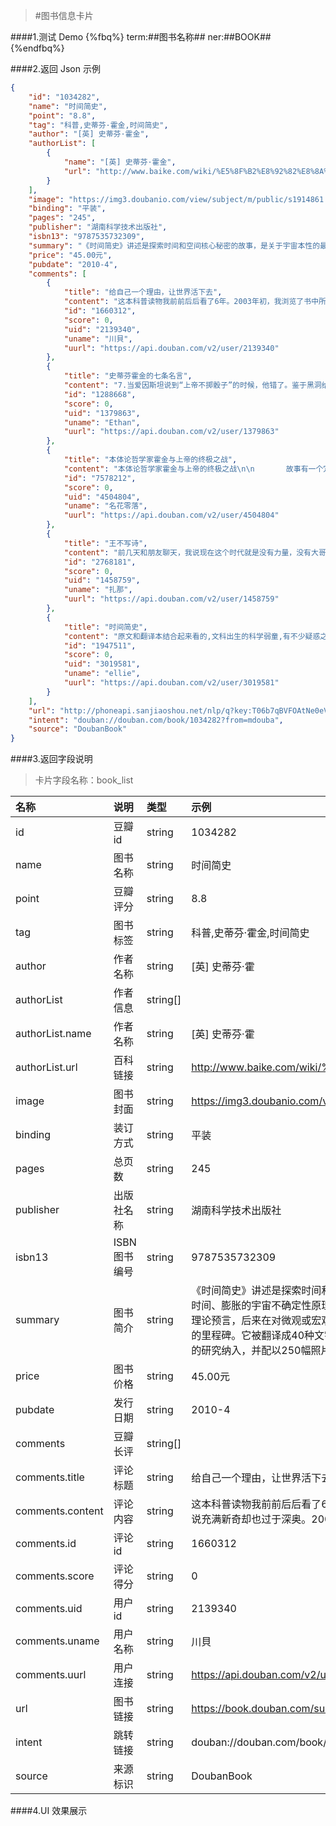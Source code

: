 >#图书信息卡片


####1.测试 Demo
{%fbq%}
term:##图书名称##
ner:##BOOK##
{%endfbq%}

####2.返回 Json 示例
```json
{
    "id": "1034282",
    "name": "时间简史",
    "point": "8.8",
    "tag": "科普,史蒂芬·霍金,时间简史",
    "author": "[英] 史蒂芬·霍金",
    "authorList": [
        {
            "name": "[英] 史蒂芬·霍金",
            "url": "http://www.baike.com/wiki/%E5%8F%B2%E8%92%82%E8%8A%AC%C2%B7%E9%9C%8D%E9%87%91"
        }
    ],
    "image": "https://img3.doubanio.com/view/subject/m/public/s1914861.jpg",
    "binding": "平装",
    "pages": "245",
    "publisher": "湖南科学技术出版社",
    "isbn13": "9787535732309",
    "summary": "《时间简史》讲述是探索时间和空间核心秘密的故事，是关于宇宙本性的最前沿知识，包括我们的宇宙图像、空间和时间、膨胀的宇宙不确定性原理、基本粒子和自然的力、黑洞、黑洞不是这么黑、时间箭头等内容。第一版中的许多理论预言，后来在对微观或宏观宇宙世界观测中得到证实。\n自1988年首版以来，《时间简史》已成为全球科学著作的里程碑。它被翻译成40种文字，销售了近1000万册。此版更新了内容，把许多观测揭示的新知识，以及霍金最新的研究纳入，并配以250幅照片和电脑制作的三维和四维空间图。",
    "price": "45.00元",
    "pubdate": "2010-4",
    "comments": [
        {
            "title": "给自己一个理由，让世界活下去",
            "content": "这本科普读物我前前后后看了6年。2003年初，我浏览了书中所有的彩图、注释及部分章节，这一切对于当时的我来说充满新奇却也过于深奥。2007年夏，...",
            "id": "1660312",
            "score": 0,
            "uid": "2139340",
            "uname": "川貝",
            "uurl": "https://api.douban.com/v2/user/2139340"
        },
        {
            "title": "史蒂芬霍金的七条名言",
            "content": "7.当爱因斯坦说到“上帝不掷骰子”的时候，他错了。鉴于黑洞给予我们的暗示，上帝不仅掷筛子，而且往往将骰子掷到我们看不见的地方以迷惑我们。\n6.我...",
            "id": "1288668",
            "score": 0,
            "uid": "1379863",
            "uname": "Ethan",
            "uurl": "https://api.douban.com/v2/user/1379863"
        },
        {
            "title": "本体论哲学家霍金与上帝的终极之战",
            "content": "本体论哲学家霍金与上帝的终极之战\n\n       故事有一个冗长的开头。\n\n       我们身处的世界是怎样的？自人类文明开始，这类诘问就伴随...",
            "id": "7578212",
            "score": 0,
            "uid": "4504804",
            "uname": "名花零落",
            "uurl": "https://api.douban.com/v2/user/4504804"
        },
        {
            "title": "王不写诗",
            "content": "前几天和朋友聊天，我说现在这个时代就是没有力量，没有大哥，只有妖孽。朋友说或许有大哥我们不知道，也许是吧，不过从科学上来讲，这个大哥的存在还没有...",
            "id": "2768181",
            "score": 0,
            "uid": "1458759",
            "uname": "扎那",
            "uurl": "https://api.douban.com/v2/user/1458759"
        },
        {
            "title": "时间简史",
            "content": "原文和翻译本结合起来看的,文科出生的科学弱童,有不少疑惑之处\n\n时间简史读书笔记 - 第七章1 关于事件视界的疑问\nhttp://blog.si...",
            "id": "1947511",
            "score": 0,
            "uid": "3019581",
            "uname": "ellie",
            "uurl": "https://api.douban.com/v2/user/3019581"
        }
    ],
    "url": "http://phoneapi.sanjiaoshou.net/nlp/q?key:T06b7qBVFOAtNe0eVnSAZ5mfqVKeH-s7ES04r7BqcugoRbSnJDIpkbJYPXwWt-YevwzGF34yWUFo0goHvcfBHYE6-Qn-HESb7H99vPWefcdRYg0cmVZjEiejtWvDlx9-cG0G_nqBnNowXy4PSBP-Zw==",
    "intent": "douban://douban.com/book/1034282?from=mdouba",
    "source": "DoubanBook"
}
```
####3.返回字段说明
>卡片字段名称：book_list

|名称|说明|类型|示例|
|:---|:---|:---|:---|
|id|豆瓣id|string|1034282|
|name|图书名称|string|时间简史|
|point|豆瓣评分|string|8.8|
|tag|图书标签|string|科普,史蒂芬·霍金,时间简史|
|author|作者名称|string|[英] 史蒂芬·霍|
|authorList|作者信息|string[]||
|authorList.name|作者名称|string|[英] 史蒂芬·霍|
|authorList.url|百科链接|string|http://www.baike.com/wiki/%E5%8F%B2%E8%92%82%E8%8A%AC%C2%B7%E9%9C%8D%E9%87%91|
|image|图书封面|string|https://img3.doubanio.com/view/subject/m/public/s1914861.jpg|
|binding|装订方式|string|平装|
|pages|总页数|string|245|
|publisher|出版社名称|string|湖南科学技术出版社|
|isbn13|ISBN图书编号|string|9787535732309|
|summary|图书简介|string|《时间简史》讲述是探索时间和空间核心秘密的故事，是关于宇宙本性的最前沿知识，包括我们的宇宙图像、空间和时间、膨胀的宇宙不确定性原理、基本粒子和自然的力、黑洞、黑洞不是这么黑、时间箭头等内容。第一版中的许多理论预言，后来在对微观或宏观宇宙世界观测中得到证实。\n自1988年首版以来，《时间简史》已成为全球科学著作的里程碑。它被翻译成40种文字，销售了近1000万册。此版更新了内容，把许多观测揭示的新知识，以及霍金最新的研究纳入，并配以250幅照片和电脑制作的三维和四维空间图。|
|price|图书价格|string|45.00元|
|pubdate|发行日期|string|2010-4|
|comments|豆瓣长评|string[]||
|comments.title|评论标题|string|给自己一个理由，让世界活下去|
|comments.content|评论内容|string|这本科普读物我前前后后看了6年。2003年初，我浏览了书中所有的彩图、注释及部分章节，这一切对于当时的我来说充满新奇却也过于深奥。2007年夏，...|
|comments.id|评论id|string|1660312|
|comments.score|评论得分|string|0|
|comments.uid|用户id|string|2139340|
|comments.uname|用户名称|string|川貝|
|comments.uurl|用户连接|string|https://api.douban.com/v2/user/2139340|
|url|图书链接|string|https://book.douban.com/subject/1034282/|
|intent|跳转链接|string|douban://douban.com/book/1034282?from=mdouba|
|source|来源标识|string|DoubanBook|

####4.UI 效果展示



